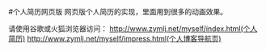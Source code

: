 #个人简历网页版
网页版个人简历的实现，里面用到很多的动画效果。

请使用谷歌或火狐浏览器访问：
http://www.zymlj.net/myself/index.html(个人简历)
http://www.zymlj.net/myself/impress.html(个人博客导航页)
